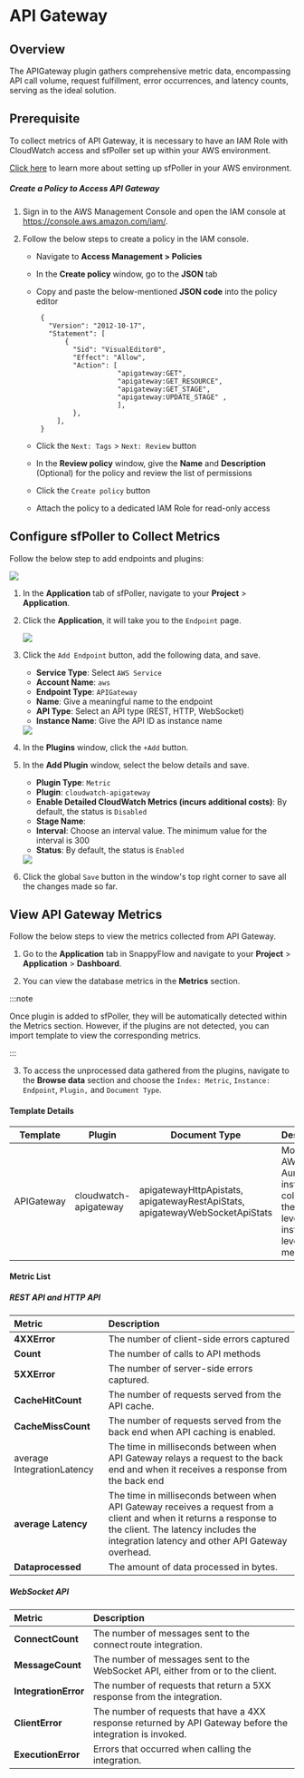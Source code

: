 # API Gateway

## Overview

The APIGateway plugin gathers comprehensive metric data, encompassing  API call volume, request fulfillment, error occurrences, and latency  counts, serving as the ideal solution.

## Prerequisite

To collect metrics of API Gateway, it is necessary to have an IAM Role with CloudWatch access and sfPoller set up within your AWS environment.

[Click here](/docs/sfPoller/aws_setup) to learn more about setting up sfPoller in your AWS environment.

##### Create a Policy to Access API Gateway

1. Sign in to the AWS Management Console and open the IAM console at https://console.aws.amazon.com/iam/.

2. Follow the below steps to create a policy in the IAM console.

   - Navigate to **Access Management > Policies**
   - In the **Create policy** window, go to the **JSON** tab
   - Copy and paste the below-mentioned **JSON code** into the policy editor

          {
            "Version": "2012-10-17",
            "Statement": [
                {
                  "Sid": "VisualEditor0",
                  "Effect": "Allow",
                  "Action": [
                             "apigateway:GET",  
                             "apigateway:GET_RESOURCE", 
                             "apigateway:GET_STAGE", 
                             "apigateway:UPDATE_STAGE" ,
                             ],
                  },
              ],
          }
      
   - Click the `Next: Tags` > `Next: Review` button
   - In the **Review policy** window, give the **Name** and **Description** (Optional) for the policy and review the list of permissions
   - Click the `Create policy` button
   - Attach the policy to a dedicated IAM Role for read-only access

## Configure sfPoller to Collect Metrics

Follow the below step to add endpoints and plugins:

<img src="/img/integration/apigateway/image_1.png" />

1. In the **Application** tab of sfPoller, navigate to your **Project** > **Application**.

2. Click the **Application**, it will take you to the `Endpoint` page.

   <img src="/img/integration/apigateway/image_2.png" />

3. Click the `Add Endpoint` button, add the following data, and save.
   - **Service Type**: Select `AWS Service`
   - **Account Name**: `aws`
   - **Endpoint Type**: `APIGateway`
   - **Name**: Give a meaningful name to the endpoint
   - **API Type**: Select an API type (REST, HTTP, WebSocket)
   - **Instance Name**: Give the API ID as instance name

   <img src="/img/integration/apigateway/image_3.png" />

4. In the **Plugins** window, click the `+Add` button.

5. In the **Add Plugin** window, select the below details and save.
   - **Plugin Type**: `Metric`
   - **Plugin**: `cloudwatch-apigateway`
   - **Enable Detailed CloudWatch Metrics (incurs additional costs)**: By default, the status is `Disabled`
   - **Stage Name**: 
   - **Interval**: Choose an interval value. The minimum value for the interval is 300
   - **Status**: By default, the status is `Enabled`

   <img src="/img/integration/apigateway/image_4.png" />

6. Click the global `Save` button in the window's top right corner to save all the changes made so far.

## View API Gateway Metrics

Follow the below steps to view the metrics collected from API Gateway.

1. Go to the **Application** tab in SnappyFlow and navigate to your **Project** > **Application** > **Dashboard**.

2. You can view the database metrics in the **Metrics** section.

:::note

Once plugin is added to sfPoller, they will be automatically detected within the Metrics section. However, if the plugins are not detected, you can import template to view the corresponding metrics.

:::

3. To access the unprocessed data gathered from the plugins, navigate to the **Browse data** section and choose the `Index: Metric`, `Instance: Endpoint`, `Plugin,` and `Document Type`.



#### Template Details

| Template   | Plugin                | Document Type                                                | Description                                                  |
| ---------- | --------------------- | ------------------------------------------------------------ | ------------------------------------------------------------ |
| APIGateway | cloudwatch-apigateway | apigatewayHttpApistats, apigatewayRestApiStats, apigatewayWebSocketApiStats | Monitors AWS AuroraDB instance to collect all the cluster-level and instance-level metrics. |



#### Metric List

##### REST API and HTTP API

| Metric                     | Description                                                  |
| :------------------------- | :----------------------------------------------------------- |
| **4XXError**               | The number of client-side errors captured                    |
| **Count**                  | The number of calls to API methods                           |
| **5XXError**               | The number of server-side errors captured.                   |
| **CacheHitCount**          | The number of requests served from the API cache.            |
| **CacheMissCount**         | The number of requests served from the back end when API caching is enabled. |
| average IntegrationLatency | The time in milliseconds between when API Gateway relays a request to the back end and when it receives a response from the back end |
| **average Latency**        | The time in milliseconds between when API Gateway receives a request from a client and when it returns a response to the client. The latency includes the integration latency and other API Gateway overhead. |
| **Dataprocessed**          | The amount of data processed in bytes.                       |



##### WebSocket API

| Metric               | Description                                                  |
| :------------------- | :----------------------------------------------------------- |
| **ConnectCount**     | The number of messages sent to the  connect route integration. |
| **MessageCount**     | The number of messages sent to the WebSocket API, either from or to the client. |
| **IntegrationError** | The number of requests that return a 5XX response from the integration. |
| **ClientError**      | The number of requests that have a 4XX response returned by API Gateway before the integration is invoked. |
| **ExecutionError**   | Errors that occurred when calling the integration.           |







